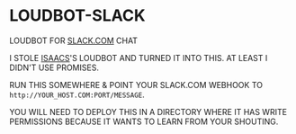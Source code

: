 LOUDBOT-SLACK
=============

LOUDBOT FOR [SLACK.COM](https://slack.com/) CHAT

I STOLE [ISAACS](https://github.com/isaacs)'S LOUDBOT AND TURNED IT INTO THIS. AT LEAST I DIDN'T USE PROMISES.

RUN THIS SOMEWHERE & POINT YOUR SLACK.COM WEBHOOK TO `http://YOUR_HOST.COM:PORT/MESSAGE`.

YOU WILL NEED TO DEPLOY THIS IN A DIRECTORY WHERE IT HAS WRITE PERMISSIONS BECAUSE IT WANTS TO LEARN FROM YOUR SHOUTING.
